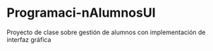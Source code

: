 # Programaci-nAlumnosUI
Proyecto de clase sobre gestión de alumnos con implementación de interfaz gráfica
